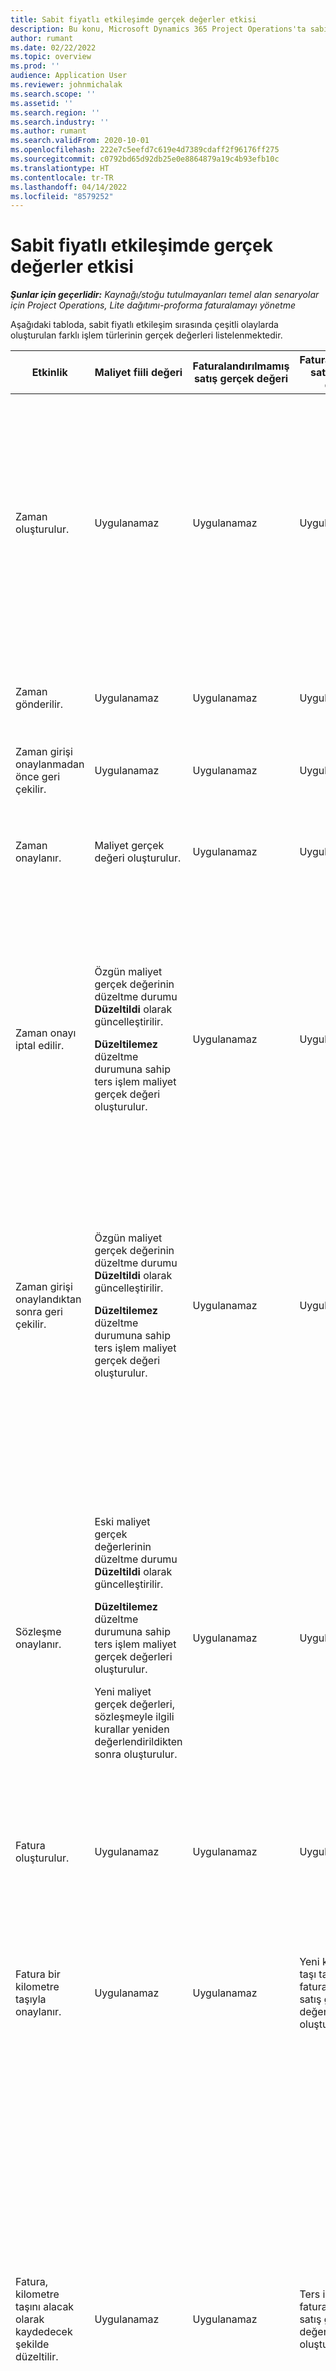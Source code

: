 ```yaml
---
title: Sabit fiyatlı etkileşimde gerçek değerler etkisi
description: Bu konu, Microsoft Dynamics 365 Project Operations'ta sabit fiyatlı etkileşimin yaşam döngüsü boyunca gerçekleşen çeşitli olayların Gerçek değerler tablosu üzerindeki etkisi ile ilgili bilgi sağlar.
author: rumant
ms.date: 02/22/2022
ms.topic: overview
ms.prod: ''
audience: Application User
ms.reviewer: johnmichalak
ms.search.scope: ''
ms.assetid: ''
ms.search.region: ''
ms.search.industry: ''
ms.author: rumant
ms.search.validFrom: 2020-10-01
ms.openlocfilehash: 222e7c5eefd7c619e4d7389cdaff2f96176ff275
ms.sourcegitcommit: c0792bd65d92db25e0e8864879a19c4b93efb10c
ms.translationtype: HT
ms.contentlocale: tr-TR
ms.lasthandoff: 04/14/2022
ms.locfileid: "8579252"
---
```

# <a name="actuals-impact-in-a-fixed-price-engagement"></a>Sabit fiyatlı etkileşimde gerçek değerler etkisi

_**Şunlar için geçerlidir:** Kaynağı/stoğu tutulmayanları temel alan senaryolar için Project Operations, Lite dağıtımı-proforma faturalamayı yönetme_

Aşağıdaki tabloda, sabit fiyatlı etkileşim sırasında çeşitli olaylarda oluşturulan farklı işlem türlerinin gerçek değerleri listelenmektedir.

| Etkinlik | Maliyet fiili değeri | Faturalandırılmamış satış gerçek değeri | Faturalandırılmış satış gerçek değeri | Örnek |
|---|---|---|---|---|
| Zaman oluşturulur. | Uygulanamaz | Uygulanamaz | Uygulanamaz | <p>Saatlik maliyet oranı 100 ABD Doları (100 USD) olan Fabrikam US kuruluş biriminden Bob Kozack, "Arm Installation at Adatum" adlı bir proje üzerinde çalışmaktadır. Bu proje, sözleşme satırında sabit fiyatlı faturalama yöntemiyle eşleştirilir. Aşağıda Bob Kozak'ın örnek zaman girişi verilmiştir:</p><p>Bob Kozack - 8 saat</p> |
| Zaman gönderilir. | Uygulanamaz | Uygulanamaz | Uygulanamaz | Zaman girişi için bir maliyet yevmiye defteri satırı oluşturulur. Varsayılan maliyet oranı yevmiye defteri girişine girilir. |
| Zaman girişi onaylanmadan önce geri çekilir. | Uygulanamaz | Uygulanamaz | Uygulanamaz | |
| Zaman onaylanır. | Maliyet gerçek değeri oluşturulur. | Uygulanamaz | Uygulanamaz | <p>Oluşturulan yeni gerçek değer:</p><ul><li>**Maliyet gerçek değeri:** Bob Kozack, 8 saat, 800 USD</li></ul> |
| Zaman onayı iptal edilir. | <p>Özgün maliyet gerçek değerinin düzeltme durumu **Düzeltildi** olarak güncelleştirilir.</p><p>**Düzeltilemez** düzeltme durumuna sahip ters işlem maliyet gerçek değeri oluşturulur.</p> | Uygulanamaz | Uygulanamaz | <p>Güncelleştirilmiş mevcut gerçek değer:</p><ul><li>**Maliyet gerçek değeri:** Bob Kozack, 8 saat, 800 USD, *Düzeltildi*</li></ul><p>Önceki finansal etkiyi tersine çevirmek için oluşturulan yeni gerçek değer:</p><ul><li>**Maliyet gerçek değeri:** Bob Kozack, (8 saat), (800 USD), *Düzeltilemez*</li></ul> |
| Zaman girişi onaylandıktan sonra geri çekilir. | <p>Özgün maliyet gerçek değerinin düzeltme durumu **Düzeltildi** olarak güncelleştirilir.</p><p>**Düzeltilemez** düzeltme durumuna sahip ters işlem maliyet gerçek değeri oluşturulur.</p> | Uygulanamaz | Uygulanamaz | <p>Güncelleştirilmiş mevcut gerçek değer:</p><ul><li>**Maliyet gerçek değeri:** Bob Kozack, 8 saat, 800 USD, *Düzeltildi*</li></ul><p>Önceki finansal etkiyi tersine çevirmek için oluşturulan yeni gerçek değer:</p><ul><li>**Maliyet gerçek değeri:** Bob Kozack, (8 saat), (800 USD), *Düzeltilemez*</li></ul> |
| Sözleşme onaylanır. | <p>Eski maliyet gerçek değerlerinin düzeltme durumu **Düzeltildi** olarak güncelleştirilir.</p><p>**Düzeltilemez** düzeltme durumuna sahip ters işlem maliyet gerçek değerleri oluşturulur.</p><p>Yeni maliyet gerçek değerleri, sözleşmeyle ilgili kurallar yeniden değerlendirildikten sonra oluşturulur.</p> | Uygulanamaz | Uygulanamaz | <p>Güncelleştirilmiş mevcut gerçek değer:</p><ul><li>**Maliyet gerçek değeri:** Bob Kozack, 8 saat, 800 USD, *Düzeltildi*</li></ul><p>Önceki finansal etkiyi tersine çevirmek için oluşturulan yeni gerçek değer:</p><ul><li>**Maliyet gerçek değeri:** Bob Kozack, (8 saat), (800 USD), *Düzeltilemez*</li></ul><p>Yeniden değerlendirilen finansal etki için oluşturulan yeni gerçek değer:</p><ul><li>**Maliyet gerçek değeri:** Bob Kozack, 8 saat, 800 USD</li></ul> |
| Fatura oluşturulur. | Uygulanamaz | Uygulanamaz | Uygulanamaz | |
| Fatura bir kilometre taşıyla onaylanır. | Uygulanamaz | Uygulanamaz | Yeni kilometre taşı tabanlı faturalanmış satış gerçek değerleri oluşturulur. | <p>Değişmeden kalan varolan gerçek değer:</p><ul><li>**Maliyet gerçek değeri:** Bob Kozack, 8 saat, 800 USD</li></ul><p>Faturalandırılmış satış değerlerini kaydetmek için oluşturulan yeni gerçek değer:</p><ul><li>**Faturalanmış satış gerçek değeri:** Kilometre taşı, 5.000 USD</li></ul> |
| Fatura, kilometre taşını alacak olarak kaydedecek şekilde düzeltilir. | Uygulanamaz | Uygulanamaz | Ters işlem faturalandırılmış satış gerçek değerleri oluşturulur. | <p>Değişmeden kalan varolan gerçek değer:</p><ul><li>**Maliyet gerçek değeri:** Bob Kozack, 8 saat, 800 USD</li></ul><p>Güncelleştirilmiş mevcut gerçek değer:</p><ul><li>**Faturalanmış satış gerçek değeri:** Kilometre taşı, 5.000 USD, *Düzeltildi*</li></ul><p>Önceki faturalandırılmış satış değerlerini tersine çevirmek için oluşturulan yeni gerçek değer:</p><ul><li>**Faturalanmış satış gerçek değeri:** Kilometre taşı, (5.000 USD),*Düzeltilmedi*</li></ul> |

[!INCLUDE[footer-include](../includes/footer-banner.md)]
